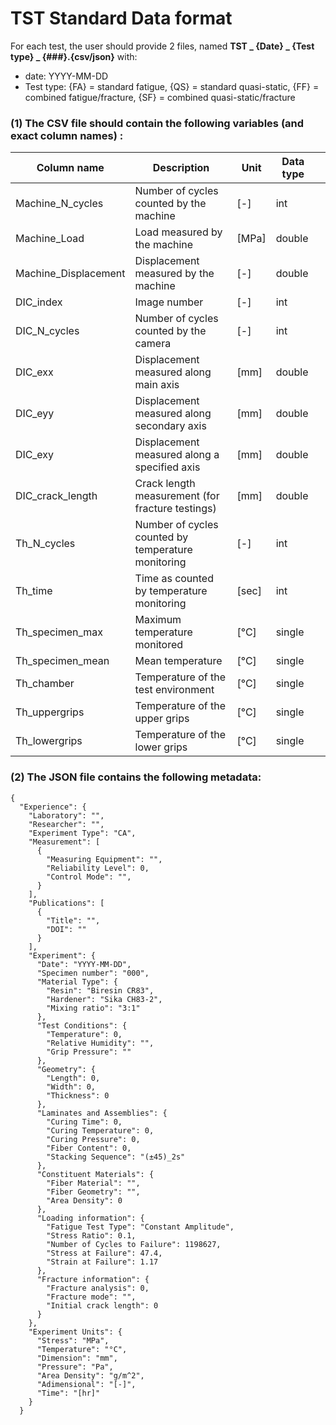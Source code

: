 # TST Standard Data format

For each test, the user should provide 2 files, named
**TST _ {Date} _ {Test type} _ {###}.{csv/json}** with:

* date: YYYY-MM-DD
* Test type: {FA} = standard fatigue, {QS} = standard quasi-static, {FF} = combined fatigue/fracture, {SF} = combined quasi-static/fracture

### (1) The CSV file should contain the following variables (and exact column names) :


| Column name          | Description                                        | Unit  | Data type |   |
|----------------------|----------------------------------------------------|-------|-----------|---|
| Machine\_N_cycles     | Number of cycles counted by the machine            | [-]   | int       |   |
| Machine_Load         | Load measured by the machine                       | [MPa] | double    |   |
| Machine_Displacement | Displacement measured by the machine               | [-]   | double    |   |
| DIC_index            | Image number                                       | [-]   | int       |   |
| DIC\_N_cycles         | Number of cycles counted by the camera             | [-]   | int       |   |
| DIC_exx              | Displacement measured along main axis              | [mm]  | double    |   |
| DIC_eyy              | Displacement measured along secondary axis         | [mm]  | double    |   |
| DIC_exy              | Displacement measured along a specified axis       | [mm]  | double    |   |
| DIC_crack_length     | Crack length measurement (for fracture testings)   | [mm]  | double    |   |
| Th\_N_cycles          | Number of cycles counted by temperature monitoring | [-]   | int       |   |
| Th_time              | Time as counted by temperature monitoring          | [sec] | int       |   |
| Th\_specimen_max      | Maximum temperature monitored                      | [°C]  | single    |   |
| Th\_specimen_mean     | Mean temperature                                   | [°C]  | single    |   |
| Th_chamber           | Temperature of the test environment                | [°C]  | single    |   |
| Th_uppergrips        | Temperature of the upper grips                     | [°C]  | single    |   |
| Th_lowergrips        | Temperature of the lower grips                     | [°C]  | single    |   |



### (2) The JSON file contains the following metadata:
```
{
  "Experience": { 
    "Laboratory": "",
    "Researcher": "",
    "Experiment Type": "CA",
    "Measurement": [
      {
        "Measuring Equipment": "",
        "Reliability Level": 0,
        "Control Mode": "",
      }
    ],
    "Publications": [
      {
        "Title": "",
        "DOI": ""
      }
    ],
    "Experiment": {
      "Date": "YYYY-MM-DD",
      "Specimen number": "000",
      "Material Type": {
        "Resin": "Biresin CR83",
        "Hardener": "Sika CH83-2",
        "Mixing ratio": "3:1"
      },
      "Test Conditions": {
        "Temperature": 0,
        "Relative Humidity": "",
        "Grip Pressure": ""
      },
      "Geometry": {
        "Length": 0,
        "Width": 0,
        "Thickness": 0
      },
      "Laminates and Assemblies": {
        "Curing Time": 0,
        "Curing Temperature": 0,
        "Curing Pressure": 0,
        "Fiber Content": 0,
        "Stacking Sequence": "(±45)_2s"
      },
      "Constituent Materials": {
        "Fiber Material": "",
        "Fiber Geometry": "",
        "Area Density": 0
      },
      "Loading information": {
        "Fatigue Test Type": "Constant Amplitude",
        "Stress Ratio": 0.1,
        "Number of Cycles to Failure": 1198627,
        "Stress at Failure": 47.4,
        "Strain at Failure": 1.17
      },
      "Fracture information": {
        "Fracture analysis": 0,
        "Fracture mode": "",
        "Initial crack length": 0
      }
    },
    "Experiment Units": {
      "Stress": "MPa",
      "Temperature": "°C",
      "Dimension": "mm",
      "Pressure": "Pa",
      "Area Density": "g/m^2",
      "Adimensional": "[-]",
      "Time": "[hr]"
    }
  }
  ```